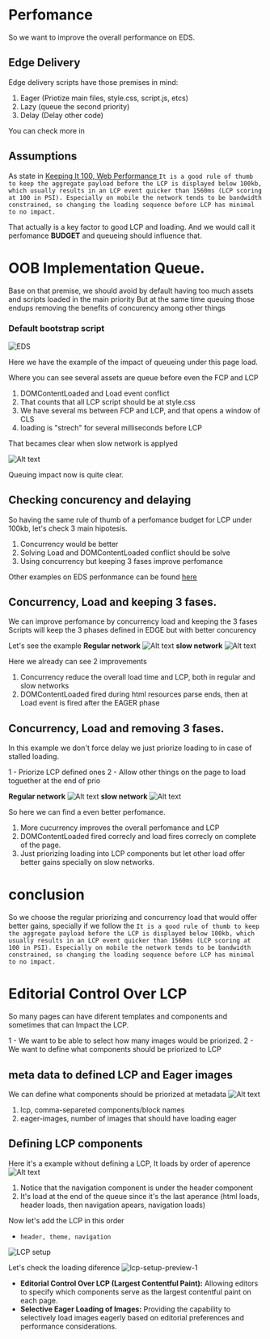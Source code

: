 # Perfomance 

So we want to improve the overall performance on EDS.

## Edge Delivery

Edge delivery scripts have those premises in mind:

1. Eager (Priotize main files, style.css, script.js, etcs)
2. Lazy (queue the second priority)
3. Delay (Delay other code)

You can check more in [](../edge/perfomance.md)

## Assumptions 
As state in [Keeping It 100, Web Performance
](https://www.aem.live/developer/keeping-it-100#three-phase-loading-e-l-d)
```It is a good rule of thumb to keep the aggregate payload before the LCP is displayed below 100kb, which usually results in an LCP event quicker than 1560ms (LCP scoring at 100 in PSI). Especially on mobile the network tends to be bandwidth constrained, so changing the loading sequence before LCP has minimal to no impact.```

That actually is a key factor to good LCP and loading.
And we would call it perfomance __BUDGET__ and queueing should influence that.


# OOB Implementation Queue.

Base on that premise, we should avoid by default having too much assets and scripts loaded in the main priority
But at the same time queuing those endups removing the benefits of concurency among other things

### Default bootstrap script

![EDS](../assets/franklin-regular-network.png)

Here we have the example of the impact of queueing under this page load.

Where you can see several assets are queue before even the FCP and LCP

1. DOMContentLoaded and Load event conflict 
2. That counts that all LCP script should be at style.css
3. We have several ms between FCP and LCP, and that opens a window of CLS
4. loading is "strech" for several milliseconds before LCP

That becames clear when slow network is applyed

![Alt text](../assets/franklin-slow3g-network.png)

Queuing impact now is quite clear.


## Checking concurency and delaying

So having the same rule of thumb of a perfomance budget for LCP under 100kb, let's check 3 main hipotesis.

1. Concurrency would be better
2. Solving Load and DOMContentLoaded conflict should be solve
3. Using concurrency but keeping 3 fases improve perfomance

Other examples on EDS perfonmance can be found [here](../edge/perfomance.md)

## Concurrency, Load and keeping 3 fases.

We can improve perfomance by concurrency load and keeping the 3 fases 
Scripts will keep the 3 phases defined in EDGE but with better concurency

Let's see the example
__Regular network__
![Alt text](../assets/raqn-wifi-await.png)
__slow network__
![Alt text](../assets/raqn-slow3g-await.png) 

Here we already can see 2 improvements 

1. Concurrency reduce the overall load time and LCP, both in regular and slow networks
2. DOMContentLoaded fired during html resources parse ends, then at Load event is fired after the EAGER phase 

## Concurrency, Load and removing 3 fases.

In this example we don't force delay we just priorize loading to in case of stalled loading.

1 - Priorize LCP defined ones
2 - Allow other things on the page to load toguether at the end of prio

__Regular network__
![Alt text](../assets/raqn-wifi-regular.png)
__slow network__
![Alt text](../assets/raqn-slow3g-regular.png) 


So here we can find a even better perfomance.

1. More cucurrency improves the overall perfomance and LCP
2. DOMContentLoaded fired correcly and load fires correcly on complete of the page.
3. Just priorizing loading into LCP components but let other load offer better gains specially on slow networks.


# conclusion 

So we choose the regular priorizing and concurrency load that would offer better gains, specially if we follow the
```It is a good rule of thumb to keep the aggregate payload before the LCP is displayed below 100kb, which usually results in an LCP event quicker than 1560ms (LCP scoring at 100 in PSI). Especially on mobile the network tends to be bandwidth constrained, so changing the loading sequence before LCP has minimal to no impact.```

# Editorial Control Over LCP

So many pages can have diferent templates and components and sometimes that can Impact the LCP.

1 - We want to be able to select how many images would be priorized.
2 - We want to define what components should be priorized to LCP

## meta data to defined LCP and Eager images
We can define what components should be priorized at metadata
![Alt text](../assets/eager-lcp.png)

1. lcp, comma-separeted components/block names
2. eager-images, number of images that should have loading eager

## Defining LCP components

Here it's a example without defining a LCP,
It loads by order of aperence
![Alt text](../assets/no-lcp-loading.png)
1. Notice that the navigation component is under the header component 
2. It's load at the end of the queue since it's the last aperance (html loads, header loads, then navigation apears, navigation loads)

Now let's add the LCP in this order
 - `header, theme, navigation`

![LCP setup](../assets/lcp-setup-1.png)

Let's check the loading diference 
![lcp-setup-preview-1](../assets/lcp-setup-preview-1.png)



   - **Editorial Control Over LCP (Largest Contentful Paint):** Allowing editors to specify which components serve as the largest contentful paint on each page.
   - **Selective Eager Loading of Images:** Providing the capability to selectively load images eagerly based on editorial preferences and performance considerations.